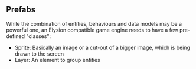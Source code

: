 Prefabs
---

While the combination of entities, behaviours and data models may be a powerful one, an Elysion compatible game engine
needs to have a few pre-defined "classes":

- Sprite: Basically an image or a cut-out of a bigger image, which is being drawn to the screen
- Layer: An element to group entities
